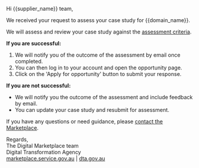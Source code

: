 Hi {{supplier_name}} team,

We received your request to assess your case study for {{domain_name}}.

We will assess and review your case study against the [assessment criteria]({{assessment_criteria_url}}).

**If you are successful:**

  1. We will notify you of the outcome of the assessment by email once completed.
  1. You can then log in to your account and open the opportunity page.
  1. Click on the 'Apply for opportunity' button to submit your response.

**If you are not successful:**

  * We will notify you the outcome of the assessment and include feedback by email.
  * You can update your case study and resubmit for assessment.

If you have any questions or need guidance, please [contact the Marketplace](https://marketplace.service.gov.au/contact-us).

Regards,  
The Digital Marketplace team  
Digital Transformation Agency  
[marketplace.service.gov.au](https://marketplace.service.gov.au) | [dta.gov.au](https://dta.gov.au)